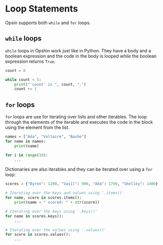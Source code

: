 # Loop Statements

Opsin supports both `while` and `for` loops.

## `while` loops

`while` loops in Opshin work just like in Python.
They have a body and a boolean expression and the code in the body is looped *while* the boolean expression returns `True`.

```python
count = 0

while count < 5:
    print("'count' is ", count, ".")
    count += 1
```

## `for` loops

`for` loops are use for iterating over lists and other iterables.
The loop through the elements of the iterable and executes the code in the block using the element from the list.

```python
names = ["Ada", "Voltaire", "Basho"]
for name in names:
    print(name)

for i in range(10):
    ...
```

Dictionaries are also iterables and they can be iterated over using a `for` loop:

```python
scores = {"Byron": 1200, "Vasil": 900, "Ada": 1790, "Shelley": 1400}

# Iterating over the keys and values using '.items()'
for name, score in scores.items():
    print(name + " scored: " + str(score))

# Iterating over the keys using '.keys()'
for name in scores.keys():
    ...

# Iterating over the values using '.values()'
for score in scores.values():
    ...
```
